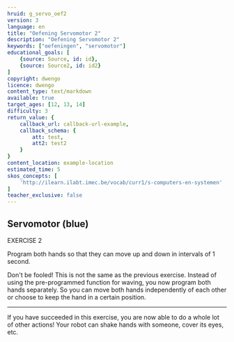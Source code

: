 ```yaml
---
hruid: g_servo_oef2
version: 3
language: en
title: "Oefening Servomotor 2"
description: "Oefening Servomotor 2"
keywords: ["oefeningen", "servomotor"]
educational_goals: [
    {source: Source, id: id}, 
    {source: Source2, id: id2}
]
copyright: dwengo
licence: dwengo
content_type: text/markdown
available: true
target_ages: [12, 13, 14]
difficulty: 3
return_value: {
    callback_url: callback-url-example,
    callback_schema: {
        att: test,
        att2: test2
    }
}
content_location: example-location
estimated_time: 5
skos_concepts: [
    'http://ilearn.ilabt.imec.be/vocab/curr1/s-computers-en-systemen'
]
teacher_exclusive: false
---
```

## Servomotor (blue)

EXERCISE 2

Program both hands so that they can move up and down in intervals of 1 second.

Don't be fooled! This is not the same as the previous exercise. Instead of using the pre-programmed function for waving, you now program both hands separately. So you can move both hands independently of each other or choose to keep the hand in a certain position.

***

If you have succeeded in this exercise, you are now able to do a whole lot of other actions! Your robot can shake hands with someone, cover its eyes, etc.
